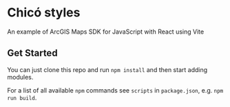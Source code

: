 # Chicó styles
 An example of ArcGIS Maps SDK for JavaScript with React using Vite

## Get Started
You can just clone this repo and run `npm install` and then start adding modules.

For a list of all available `npm` commands see `scripts` in `package.json`, e.g. `npm run build`.
